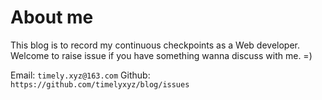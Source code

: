 # About me

This blog is to record my continuous checkpoints as a Web developer. 
Welcome to raise issue if you have something wanna discuss with me. =)


Email: `timely.xyz@163.com`
Github: `https://github.com/timelyxyz/blog/issues`